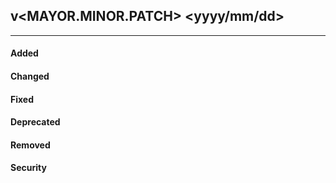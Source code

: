 ## <SoftwareName> v<MAYOR.MINOR.PATCH> <yyyy/mm/dd>
---------------------------------

#### Added


#### Changed


#### Fixed


#### Deprecated


#### Removed


#### Security 
